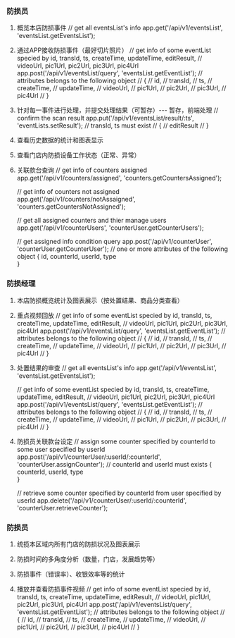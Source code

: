 ### 防损员

1. 概览本店防损事件
    // get all eventsList's info
    app.get('/api/v1/eventsList', 'eventsList.getEventsList');



2. 通过APP接收防损事件（最好切片照片）
    // get info of some eventList specied by id, transId, ts, createTime, updateTime, editResult, 
    // videoUrl, pic1Url, pic2Url, pic3Url, pic4Url 
    app.post('/api/v1/eventsList/query', 'eventsList.getEventList');
    // attributes belongs to the following object
    // {
    //     id,
    //     transId,
    //     ts,
    //     createTime,
    //     updateTime,
    //     videoUrl,
    //     pic1Url,
    //     pic2Url,
    //     pic3Url,
    //     pic4Url
    // }



3. 针对每一事件进行处理，并提交处理结果（可暂存）--- 暂存，前端处理
    // confirm the scan result
    app.put('/api/v1/eventsList/result/:ts', 'eventLists.setResult');
    // transId, ts must exist
    // {
    //     editResult
    // }



4. 查看历史数据的统计和图表显示




5. 查看门店内防损设备工作状态（正常、异常）




6. 关联款台查询
    // get info of counters assigned
    app.get('/api/v1/counters/assigned', 'counters.getCountersAssigned');

    
    // get info of counters not assigned
    app.get('/api/v1/counters/notAssaigned', 'counters.getCountersNotAssigned');

    
    // get all assigned counters and thier manage users
    app.get('/api/v1/counterUsers', 'counterUser.getCounterUsers');
    
    
    // get assigned info condition query
    app.post('/api/v1/counterUser', 'counterUser.getCounterUser');
    // one or more attributes of the following object
    {
        id,
        counterId,
        userId,
        type   
    }





### 防损经理

1. 本店防损概览统计及图表展示（按处置结果、商品分类查看）




2. 重点视频回放
    // get info of some eventList specied by id, transId, ts, createTime, updateTime, editResult, 
    // videoUrl, pic1Url, pic2Url, pic3Url, pic4Url 
    app.post('/api/v1/eventsList/query', 'eventsList.getEventList');
    // attributes belongs to the following object
    // {
    //     id,
    //     transId,
    //     ts,
    //     createTime,
    //     updateTime,
    //     videoUrl,
    //     pic1Url,
    //     pic2Url,
    //     pic3Url,
    //     pic4Url
    // } 



3. 处置结果的审查
    // get all eventsList's info
    app.get('/api/v1/eventsList', 'eventsList.getEventsList');



    // get info of some eventList specied by id, transId, ts, createTime, updateTime, editResult, 
    // videoUrl, pic1Url, pic2Url, pic3Url, pic4Url 
    app.post('/api/v1/eventsList/query', 'eventsList.getEventList');
    // attributes belongs to the following object
    // {
    //     id,
    //     transId,
    //     ts,
    //     createTime,
    //     updateTime,
    //     videoUrl,
    //     pic1Url,
    //     pic2Url,
    //     pic3Url,
    //     pic4Url
    // } 


    
4. 防损员关联款台设定
    // assign some counter specified by counterId to some user specified by userId
    app.post('/api/v1/counterUser/:userId/:counterId', 'counterUser.assignCounter');
    // counterId and userId must exists
    {
        counterId,
        userId,
        type   
    }


    // retrieve some counter specified by counterId from user specified by userId
    app.delete('/api/v1/counterUser/:userId/:counterId', 'counterUser.retrieveCounter');




### 防损员


1. 统揽本区域内所有门店的防损状况及图表展示


2. 防损时间的多角度分析（数量，门店，发展趋势等）


3. 防损事件（错误率）、收银效率等的统计




4. 播放并查看防损事件视频
    // get info of some eventList specied by id, transId, ts, createTime, updateTime, editResult, 
    // videoUrl, pic1Url, pic2Url, pic3Url, pic4Url 
    app.post('/api/v1/eventsList/query', 'eventsList.getEventList');
    // attributes belongs to the following object
    // {
    //     id,
    //     transId,
    //     ts,
    //     createTime,
    //     updateTime,
    //     videoUrl,
    //     pic1Url,
    //     pic2Url,
    //     pic3Url,
    //     pic4Url
    // } 
